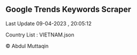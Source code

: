 

## Google Trends Keywords Scraper 
 
Last Update 09-04-2023 , 20:05:12

Country List :
VIETNAM.json



© Abdul Muttaqin 
